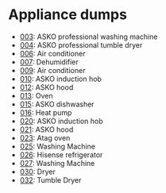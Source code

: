 # Appliance dumps

- [003](003.md): ASKO professional washing machine
- [004](004.md): ASKO professional tumble dryer
- [006](006.md): Air conditioner
- [007](007.md): Dehumidifier
- [009](009.md): Air conditioner
- [010](010.md): ASKO induction hob
- [012](012.md): ASKO hood
- [013](013.md): Oven
- [015](015.md): ASKO dishwasher
- [016](016.md): Heat pump
- [020](020.md): ASKO induction hob
- [021](021.md): ASKO hood
- [023](023.md): Atag oven
- [025](025.md): Washing Machine
- [026](026.md): Hisense refrigerator
- [027](027.md): Washing Machine
- [030](030.md): Dryer
- [032](032.md): Tumble Dryer
